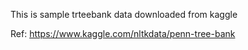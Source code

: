 This is sample trteebank data downloaded from kaggle

Ref: https://www.kaggle.com/nltkdata/penn-tree-bank

